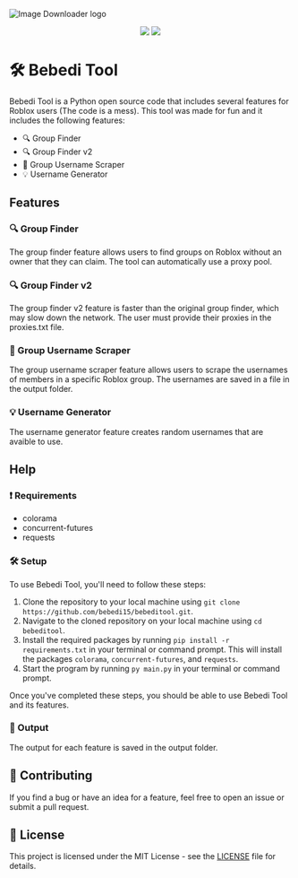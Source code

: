 ![Image Downloader logo](https://github.com/bebedi15/bebeditool/blob/main/bebeditool.png?raw=true)


<div align='center'>




  
  <img src='https://img.shields.io/badge/License-MIT-blue.svg'>
  <a href="https://linksta.cc/@Bebedi"><img src="https://www.buymeacoffee.com/assets/img/custom_images/orange_img.png"></a>

  


</div>




# 🛠️ Bebedi Tool

Bebedi Tool is a Python open source code that includes several features for Roblox users (The code is a mess). This tool was made for fun and it includes the following features:

- 🔍 Group Finder
- 🔍 Group Finder v2
- 📜 Group Username Scraper
- 💡 Username Generator

## Features

### 🔍 Group Finder

The group finder feature allows users to find groups on Roblox without an owner that they can claim. The tool can automatically use a proxy pool.

### 🔍 Group Finder v2

The group finder v2 feature is faster than the original group finder, which may slow down the network. The user must provide their proxies in the proxies.txt file.

### 📜 Group Username Scraper

The group username scraper feature allows users to scrape the usernames of members in a specific Roblox group. The usernames are saved in a file in the output folder.

### 💡 Username Generator

The username generator feature creates random usernames that are avaible to use.

## Help

### ❗ Requirements

- colorama
- concurrent-futures
- requests

### 🛠️ Setup

To use Bebedi Tool, you'll need to follow these steps:

1. Clone the repository to your local machine using `git clone https://github.com/bebedi15/bebeditool.git`.
2. Navigate to the cloned repository on your local machine using `cd bebeditool`.
3. Install the required packages by running `pip install -r requirements.txt` in your terminal or command prompt. This will install the packages `colorama`, `concurrent-futures`, and `requests`.
4. Start the program by running `py main.py` in your terminal or command prompt.

Once you've completed these steps, you should be able to use Bebedi Tool and its features.

### 📒 Output

The output for each feature is saved in the output folder.

## 🤝 Contributing

If you find a bug or have an idea for a feature, feel free to open an issue or submit a pull request.

## 📄 License

This project is licensed under the MIT License - see the [LICENSE](LICENSE) file for details.
